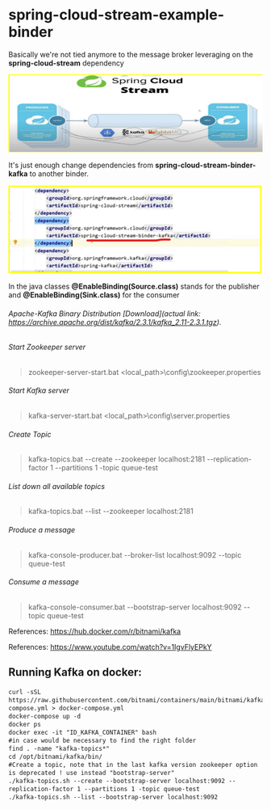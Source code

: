 # spring-cloud-stream-example-binder


Basically we're not tied anymore to the message broker leveraging on the **spring-cloud-stream** dependency 

![delegating-filter-proxy](./multiple_brokers.png)

It's just enough change dependencies from **spring-cloud-stream-binder-kafka** to another binder.

![delegating-filter-proxy](./binder-kafka-dependencies.png)

In the java classes **@EnableBinding(Source.class)** stands for the publisher and **@EnableBinding(Sink.class)** for the consumer



###### Apache-Kafka Binary Distribution [Download](actual link: https://archive.apache.org/dist/kafka/2.3.1/kafka_2.11-2.3.1.tgz).

###### Start Zookeeper server
> zookeeper-server-start.bat <local_path>\config\zookeeper.properties

###### Start Kafka server 
> kafka-server-start.bat <local_path>\config\server.properties

###### Create Topic
> kafka-topics.bat --create --zookeeper localhost:2181 --replication-factor 1 --partitions 1 -topic queue-test

###### List down all available topics
> kafka-topics.bat --list --zookeeper localhost:2181

###### Produce a message
> kafka-console-producer.bat --broker-list localhost:9092 --topic queue-test

###### Consume a message
> kafka-console-consumer.bat --bootstrap-server localhost:9092 --topic queue-test


References: https://hub.docker.com/r/bitnami/kafka

References: https://www.youtube.com/watch?v=1IgvFlyEPkY



## Running Kafka on docker:

```
curl -sSL https://raw.githubusercontent.com/bitnami/containers/main/bitnami/kafka/docker-compose.yml > docker-compose.yml
docker-compose up -d
docker ps 
docker exec -it "ID_KAFKA_CONTAINER" bash
#in case would be necessary to find the right folder
find . -name "kafka-topics*"
cd /opt/bitnami/kafka/bin/
#Create a topic, note that in the last kafka version zookeeper option is deprecated ! use instead "bootstrap-server"
./kafka-topics.sh --create --bootstrap-server localhost:9092 --replication-factor 1 --partitions 1 -topic queue-test
./kafka-topics.sh --list --bootstrap-server localhost:9092
```